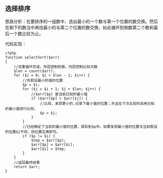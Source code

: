 ## 选择排序

思路分析：在要排序的一组数中，选出最小的一个数与第一个位置的数交换。然后在剩下的数当中再找最小的与第二个位置的数交换，如此循环到倒数第二个数和最后一个数比较为止。

代码实现：
```phpregexp
<?php
function selectSort($arr)
{
    //双重循环完成，外层控制轮数，内层控制比较次数
    $len = count($arr);
    for ($i = 0; $i < $len - 1; $i++) {
        //先假设最小的值的位置
        $p = $i;
        for ($j = $i + 1; $j < $len; $j++) {
            //$arr[$p] 是当前已知的最小值
            if ($arr[$p] > $arr[$j]) {
                //比较，发现更小的,记录下最小值的位置；并且在下次比较时采用已知的最小值进行比较。
                $p = $j;
            }
        }
        //已经确定了当前的最小值的位置，保存到$p中。如果发现最小值的位置与当前假设的位置$i不同，则位置互换即可。
        if ($p != $i) {
            $tmp = $arr[$p];
            $arr[$p] = $arr[$i];
            $arr[$i] = $tmp;
        }
    }
    //返回最终结果
    return $arr;
}
```
